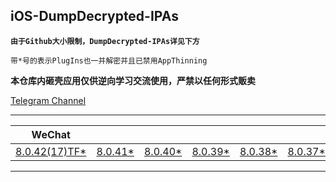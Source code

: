## iOS-DumpDecrypted-IPAs

**`由于Github大小限制，DumpDecrypted-IPAs详见下方`**

`带*号的表示PlugIns也一并解密并且已禁用AppThinning`

**本仓库内砸壳应用仅供逆向学习交流使用，严禁以任何形式贩卖**

[Telegram Channel](https://t.me/IPAPatch)

---

|WeChat|||||||||||
| --- | --- | --- | --- | --- | --- | --- | --- | --- | --- | --- |
|[8.0.42(17)TF*](https://share.initnil.com/d/DumpDecrypted/WeChat_8.0.42(17)TF_dump.ipa?sign=zEguv94CVZG73t-hWCfAa4KrSP6iwhVAVEaEtnloB78=:0)|[8.0.41*](https://share.initnil.com/d/DumpDecrypted/WeChat_8.0.41_dump.ipa?sign=dQa8vbqlp238CtzNdZoh0ix5nl_0TLqs_b0bIZ_tuJU=:0)|[8.0.40*](https://share.initnil.com/d/DumpDecrypted/WeChat_8.0.40_dump.ipa?sign=o7bBbjJUhYmz_3mAe2g0qLMWzarnya_4UtbnNpWyV4I=:0)|[8.0.39*](https://share.initnil.com/d/DumpDecrypted/WeChat_8.0.39_dump.ipa?sign=zAA4hbJRghqqzH9A9EY-K1vqyyBEH8Z3gyNBY1yL284=:0)|[8.0.38*](https://share.initnil.com/d/DumpDecrypted/WeChat_8.0.38_dump.ipa?sign=1GfnAI2PcopSsbk65nRmaU44hWvwMR9tbATMdilL6pw=:0)|[8.0.37*](https://share.initnil.com/d/DumpDecrypted/WeChat_8.0.37_dump.ipa?sign=2tHhPzpARBMPz5umuGjOpyDCydEZOZdmpSE7fku2Crw=:0)|[8.0.36*](https://share.initnil.com/d/DumpDecrypted/WeChat_8.0.36_dump.ipa?sign=KfCyhigDwXjGQ8BVqCNOBo7ejl__8_FhZsO_y7jgZCI=:0)|[8.0.34*](https://share.initnil.com/d/DumpDecrypted/WeChat_8.0.34_dump.ipa?sign=dx3v2yEuDH51PUXaSsE08Y0enVYVtWThrkub43lOZBM=:0)|[8.0.33*](https://share.initnil.com/d/DumpDecrypted/WeChat_8.0.33_dump.ipa?sign=MrNZ9azHudJfedEgjBUMJ-AASCFLS-lMcVgZVCUogHY=:0)|[8.0.32*](https://share.initnil.com/d/DumpDecrypted/WeChat_8.0.32_dump.ipa?sign=bwJZ6-U5YWl2TO1CD4Zj9xho4G0lw1AHEzKVss0V4Uo=:0)|[8.0.31*](https://share.initnil.com/d/DumpDecrypted/WeChat_8.0.31_dump.ipa?sign=fw4eqTCeLLJPzlSqkpFhWnDWXej51q3j1Zs2lV7p0lY=:0)

---
